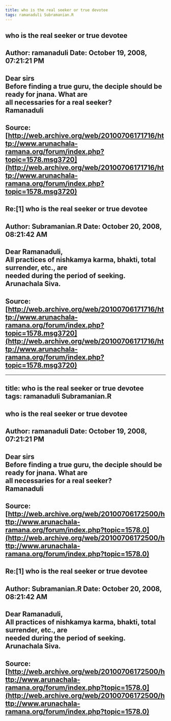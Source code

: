 ```yaml
--- 
title: who is the real seeker or true devotee   
tags: ramanaduli Subramanian.R  
---  
```

## who is the real seeker or true devotee  
Author: ramanaduli          Date: October 19, 2008, 07:21:21 PM  
---  
Dear sirs   
Before finding a true guru, the deciple should be ready for jnana. What are  
all necessaries for a real seeker?   
Ramanaduli
 ---  
Source:[http://web.archive.org/web/20100706171716/http://www.arunachala-ramana.org/forum/index.php?topic=1578.msg3720](http://web.archive.org/web/20100706171716/http://www.arunachala-ramana.org/forum/index.php?topic=1578.msg3720)   
---  

## Re:[1] who is the real seeker or true devotee  
Author: Subramanian.R       Date: October 20, 2008, 08:21:42 AM  
---  
Dear Ramanaduli,   
All practices of nishkamya karma, bhakti, total surrender, etc., are   
needed during the period of seeking.   
Arunachala Siva.
 ---  
Source:[http://web.archive.org/web/20100706171716/http://www.arunachala-ramana.org/forum/index.php?topic=1578.msg3720](http://web.archive.org/web/20100706171716/http://www.arunachala-ramana.org/forum/index.php?topic=1578.msg3720)   
---  

--- 
title: who is the real seeker or true devotee   
tags: ramanaduli Subramanian.R  
---  
## who is the real seeker or true devotee  
Author: ramanaduli          Date: October 19, 2008, 07:21:21 PM  
---  
Dear sirs   
Before finding a true guru, the deciple should be ready for jnana. What are  
all necessaries for a real seeker?   
Ramanaduli
 ---  
Source:[http://web.archive.org/web/20100706172500/http://www.arunachala-ramana.org/forum/index.php?topic=1578.0](http://web.archive.org/web/20100706172500/http://www.arunachala-ramana.org/forum/index.php?topic=1578.0)   
---  

## Re:[1] who is the real seeker or true devotee  
Author: Subramanian.R       Date: October 20, 2008, 08:21:42 AM  
---  
Dear Ramanaduli,   
All practices of nishkamya karma, bhakti, total surrender, etc., are   
needed during the period of seeking.   
Arunachala Siva.
 ---  
Source:[http://web.archive.org/web/20100706172500/http://www.arunachala-ramana.org/forum/index.php?topic=1578.0](http://web.archive.org/web/20100706172500/http://www.arunachala-ramana.org/forum/index.php?topic=1578.0)   
---  

